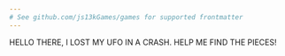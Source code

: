 ```yaml
---
# See github.com/js13kGames/games for supported frontmatter
---
```

HELLO THERE, I LOST MY UFO IN A CRASH. HELP ME FIND THE PIECES!
